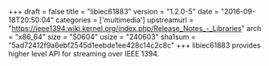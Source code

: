 +++
draft = false
title = "libiec61883"
version = "1.2.0-5"
date = "2016-09-18T20:50:04"
categories = ['multimedia']
upstreamurl = "https://ieee1394.wiki.kernel.org/index.php/Release_Notes_-_Libraries"
arch = "x86_64"
size = "50604"
usize = "240603"
sha1sum = "5ad72412f9a6ebf2545d1eebde1ee428c14c2c8c"
+++
libiec61883 provides higher level API for streaming over IEEE 1394.